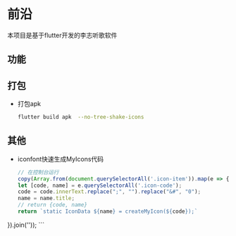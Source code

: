 # 前沿

  本项目是基于flutter开发的李志听歌软件

## 功能

## 打包

- 打包apk

  ```sh
  flutter build apk  --no-tree-shake-icons    
  ```

## 其他
  - iconfont快速生成MyIcons代码

    ```js
    // 在控制台运行
    copy(Array.from(document.querySelectorAll('.icon-item')).map(e => {
    let [code, name] = e.querySelectorAll('.icon-code');
    code = code.innerText.replace(";", "").replace("&#", "0");
    name = name.title;
    // return {code, name}
    return `static IconData ${name} = createMyIcon(${code});`
}).join(''));
    ```